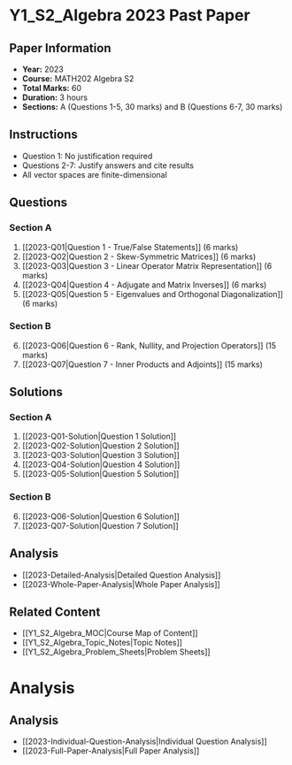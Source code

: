 # Y1_S2_Algebra 2023 Past Paper

## Paper Information
- **Year:** 2023 
- **Course:** MATH202 Algebra S2
- **Total Marks:** 60
- **Duration:** 3 hours
- **Sections:** A (Questions 1-5, 30 marks) and B (Questions 6-7, 30 marks)

## Instructions
- Question 1: No justification required
- Questions 2-7: Justify answers and cite results
- All vector spaces are finite-dimensional

## Questions

### Section A

1. [[2023-Q01|Question 1 - True/False Statements]] (6 marks)
2. [[2023-Q02|Question 2 - Skew-Symmetric Matrices]] (6 marks)
3. [[2023-Q03|Question 3 - Linear Operator Matrix Representation]] (6 marks)
4. [[2023-Q04|Question 4 - Adjugate and Matrix Inverses]] (6 marks)
5. [[2023-Q05|Question 5 - Eigenvalues and Orthogonal Diagonalization]] (6 marks)

### Section B

6. [[2023-Q06|Question 6 - Rank, Nullity, and Projection Operators]] (15 marks)
7. [[2023-Q07|Question 7 - Inner Products and Adjoints]] (15 marks)

## Solutions

### Section A
1. [[2023-Q01-Solution|Question 1 Solution]]
2. [[2023-Q02-Solution|Question 2 Solution]]
3. [[2023-Q03-Solution|Question 3 Solution]]
4. [[2023-Q04-Solution|Question 4 Solution]]
5. [[2023-Q05-Solution|Question 5 Solution]]

### Section B
6. [[2023-Q06-Solution|Question 6 Solution]]
7. [[2023-Q07-Solution|Question 7 Solution]]

## Analysis

- [[2023-Detailed-Analysis|Detailed Question Analysis]]
- [[2023-Whole-Paper-Analysis|Whole Paper Analysis]]

## Related Content

- [[Y1_S2_Algebra_MOC|Course Map of Content]]
- [[Y1_S2_Algebra_Topic_Notes|Topic Notes]]
- [[Y1_S2_Algebra_Problem_Sheets|Problem Sheets]]
# Analysis
## Analysis

- [[2023-Individual-Question-Analysis|Individual Question Analysis]]
- [[2023-Full-Paper-Analysis|Full Paper Analysis]]